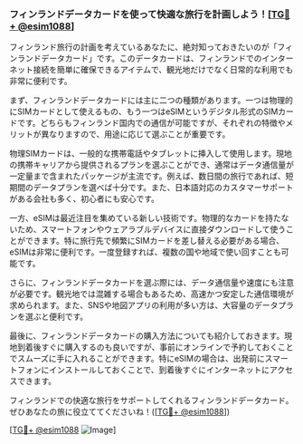 ### フィンランドデータカードを使って快適な旅行を計画しよう！[[TG💪+ @esim1088](https://t.me/s/esim1088)]

フィンランド旅行の計画を考えているあなたに、絶対知っておきたいのが「フィンランドデータカード」です。このデータカードは、フィンランドでのインターネット接続を簡単に確保できるアイテムで、観光地だけでなく日常的な利用でも非常に便利です。

まず、フィンランドデータカードには主に二つの種類があります。一つは物理的にSIMカードとして使えるもの、もう一つはeSIMというデジタル形式のSIMカードです。どちらもフィンランド国内での通信が可能ですが、それぞれの特徴やメリットが異なりますので、用途に応じて選ぶことが重要です。

物理SIMカードは、一般的な携帯電話やタブレットに挿入して使用します。現地の携帯キャリアから提供されるプランを選ぶことができ、通常はデータ通信量が一定量まで含まれたパッケージが主流です。例えば、数日間の旅行であれば、短期間のデータプランを選べば十分です。また、日本語対応のカスタマーサポートがある会社も多く、初心者にも安心です。

一方、eSIMは最近注目を集めている新しい技術です。物理的なカードを持たないため、スマートフォンやウェアラブルデバイスに直接ダウンロードして使うことができます。特に旅行先で頻繁にSIMカードを差し替える必要がある場合、eSIMは非常に便利です。一度登録すれば、複数の国や地域で使い回すことも可能です。

さらに、フィンランドデータカードを選ぶ際には、データ通信量や速度にも注意が必要です。観光地では混雑する場合もあるため、高速かつ安定した通信環境が求められます。また、SNSや地図アプリの利用が多い方は、大容量のデータプランを選ぶと便利です。

最後に、フィンランドデータカードの購入方法についても紹介しておきます。現地到着後すぐに購入するのも良いですが、事前にオンラインで予約しておくことでスムーズに手に入れることができます。特にeSIMの場合は、出発前にスマートフォンにインストールしておくことで、到着後すぐにインターネットにアクセスできます。

フィンランドでの快適な旅行をサポートしてくれるフィンランドデータカード。ぜひあなたの旅に役立ててくださいね！([[TG💪+ @esim1088](https://t.me/s/esim1088)])

[[TG💪+ @esim1088](https://t.me/s/esim1088) ![Image](https://i.postimg.cc/Y0z9fWf4/image.png)]